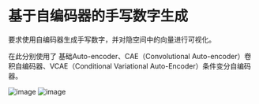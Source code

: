 # 基于自编码器的手写数字生成

要求使用自编码器生成手写数字，并对隐空间中的向量进行可视化。    

在此分别使用了	基础Auto-encoder、CAE（Convolutional Auto-encoder）卷积自编码器、VCAE（Conditional Variational Auto-Encoder）条件变分自编码器。  


![image](https://github.com/hemath1001/DM_ML_DL/raw/master/自编码器生成/report_1.png)
![image](https://github.com/hemath1001/DM_ML_DL/raw/master/自编码器生成/report_2.png)
